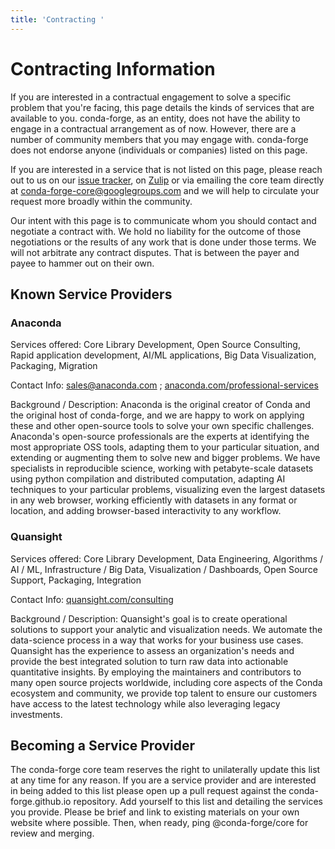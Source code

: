 ```yaml
---
title: 'Contracting '
---
```


# Contracting Information

If you are interested in a contractual engagement to solve a specific problem that you're facing, this page details the kinds of services that are available to you. conda-forge, as an entity, does not have the ability to engage in a contractual arrangement as of now.
However, there are a number of community members that you may engage with.
conda-forge does not endorse anyone (individuals or companies) listed on this page.

If you are interested in a service that is not listed on this page, please reach out to us on our [issue tracker](https://github.com/conda-forge/conda-forge.github.io/issues), on [Zulip](https://conda-forge.zulipchat.com/) or via emailing the core team directly at [conda-forge-core@googlegroups.com](mailto:conda-forge-core@googlegroups.com) and we will help to circulate your request more broadly within the community.

Our intent with this page is to communicate whom you should contact and negotiate a contract with.
We hold no liability for the outcome of those negotiations or the results of any work that is done under those terms.
We will not arbitrate any contract disputes.
That is between the payer and payee to hammer out on their own.

<a id="known-service-providers"></a>

## Known Service Providers

<a id="anaconda"></a>

### Anaconda

Services offered: Core Library Development, Open Source Consulting, Rapid application development, AI/ML applications, Big Data Visualization, Packaging, Migration

Contact Info: [sales@anaconda.com](mailto:sales@anaconda.com) ; [anaconda.com/professional-services](https://www.anaconda.com/professional-services)

Background / Description: Anaconda is the original creator of Conda and the original host of conda-forge, and we are happy to work on applying these and other open-source tools to solve your own specific challenges. Anaconda's open-source professionals are the experts at identifying the most appropriate OSS tools, adapting them to your particular situation, and extending or augmenting them to solve new and bigger problems. We have specialists in reproducible science, working with petabyte-scale datasets using python compilation and distributed computation, adapting AI techniques to your particular problems, visualizing even the largest datasets in any web browser, working efficiently with datasets in any format or location, and adding browser-based interactivity to any workflow.

<a id="quansight"></a>

### Quansight

Services offered: Core Library Development, Data Engineering, Algorithms / AI / ML, Infrastructure / Big Data, Visualization / Dashboards, Open Source Support, Packaging, Integration

Contact Info: [quansight.com/consulting](https://www.quansight.com/consulting)

Background / Description: Quansight's goal is to create operational solutions to support your analytic and visualization needs. We automate the data-science process in a way that works for your business use cases. Quansight has the experience to assess an organization's needs and provide the best integrated solution to turn raw data into actionable quantitative insights. By employing the maintainers and contributors to many open source projects worldwide, including core aspects of the Conda ecosystem and community, we provide top talent to ensure our customers have access to the latest technology while also leveraging legacy investments.

<a id="becoming-a-service-provider"></a>

## Becoming a Service Provider

The conda-forge core team reserves the right to unilaterally update this list at any time for any reason.
If you are a service provider and are interested in being added to this list please open up a pull request against the conda-forge.github.io repository.
Add yourself to this list and detailing the services you provide.
Please be brief and link to existing materials on your own website where possible.
Then, when ready, ping @conda-forge/core for review and merging.
